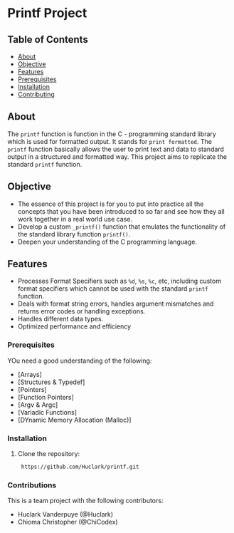 # Printf Project

## Table of Contents

- [About](#about)
- [Objective](#objective)
- [Features](#features)
- [Prerequisites](#prerequisites)
- [Installation](#installation)
- [Contributing](#contributing)

## About

The `printf` function is function in the C - programming standard library which is used for formatted output. It stands for `print formatted`. The `printf` function basically allows the user to print text and data to standard output in a structured and formatted way.
This project aims to replicate the standard `printf` function.

## Objective

- The essence of this project is for you to put into practice all the concepts 
that you have been introduced to so far and see how they all work 
together in a real world use case.
- Develop a custom `_printf()` function that emulates the functionality 
of the standard library function `printf()`.
- Deepen your understanding of the C programming language.

## Features

- Processes Format Specifiers such as `%d`, `%s`, `%c`, etc, including custom format specifiers which cannot be used with the standard `printf` function.
- Deals with format string errors, handles argument mismatches and returns error codes or handling exceptions.
- Handles different data types.
- Optimized performance and efficiency

### Prerequisites

YOu need a good understanding of the following:

- [Arrays]
- [Structures & Typedef]
- [Pointers]
- [Function Pointers]
- [Argv & Argc]
- [Variadic Functions]
- [DYnamic Memory Allocation (Malloc)]

### Installation

1. Clone the repository:

   ```bash
	https://github.com/Huclark/printf.git

### Contributions

This is a team project with the following contributors:
  - Huclark Vanderpuye (@Huclark)
  - Chioma Christopher (@ChiCodex)
